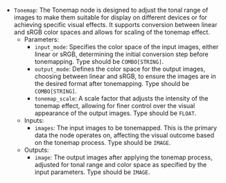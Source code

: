 - `Tonemap`: The Tonemap node is designed to adjust the tonal range of images to make them suitable for display on different devices or for achieving specific visual effects. It supports conversion between linear and sRGB color spaces and allows for scaling of the tonemap effect.
    - Parameters:
        - `input_mode`: Specifies the color space of the input images, either linear or sRGB, determining the initial conversion step before tonemapping. Type should be `COMBO[STRING]`.
        - `output_mode`: Defines the color space for the output images, choosing between linear and sRGB, to ensure the images are in the desired format after tonemapping. Type should be `COMBO[STRING]`.
        - `tonemap_scale`: A scale factor that adjusts the intensity of the tonemap effect, allowing for finer control over the visual appearance of the output images. Type should be `FLOAT`.
    - Inputs:
        - `images`: The input images to be tonemapped. This is the primary data the node operates on, affecting the visual outcome based on the tonemap process. Type should be `IMAGE`.
    - Outputs:
        - `image`: The output images after applying the tonemap process, adjusted for tonal range and color space as specified by the input parameters. Type should be `IMAGE`.
